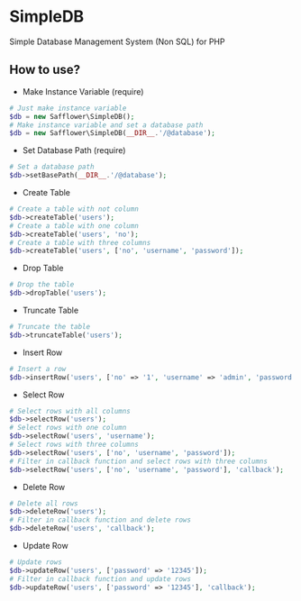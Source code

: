 # SimpleDB

Simple Database Management System (Non SQL) for PHP


## How to use?

- Make Instance Variable (require)
``` php
# Just make instance variable
$db = new Safflower\SimpleDB();
# Make instance variable and set a database path
$db = new Safflower\SimpleDB(__DIR__.'/@database');
```

- Set Database Path (require)
``` php
# Set a database path
$db->setBasePath(__DIR__.'/@database');
```

- Create Table
``` php
# Create a table with not column
$db->createTable('users');
# Create a table with one column
$db->createTable('users', 'no');
# Create a table with three columns
$db->createTable('users', ['no', 'username', 'password']);
```

- Drop Table
``` php
# Drop the table
$db->dropTable('users');
```

- Truncate Table
``` php
# Truncate the table
$db->truncateTable('users');
```

- Insert Row
``` php
# Insert a row
$db->insertRow('users', ['no' => '1', 'username' => 'admin', 'password' => '12345']);
```

- Select Row
``` php
# Select rows with all columns
$db->selectRow('users');
# Select rows with one column
$db->selectRow('users', 'username');
# Select rows with three columns
$db->selectRow('users', ['no', 'username', 'password']);
# Filter in callback function and select rows with three columns
$db->selectRow('users', ['no', 'username', 'password'], 'callback');
```

- Delete Row
``` php
# Delete all rows
$db->deleteRow('users');
# Filter in callback function and delete rows
$db->deleteRow('users', 'callback');
```

- Update Row
``` php
# Update rows
$db->updateRow('users', ['password' => '12345']);
# Filter in callback function and update rows
$db->updateRow('users', ['password' => '12345'], 'callback');
```
